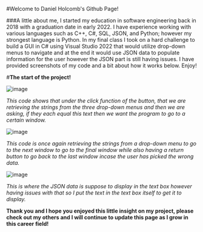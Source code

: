 #Welcome to Daniel Holcomb's Github Page!

###A little about me, I started my education in software engineering back in 2018 with a graduation date in early 2022.  I have experience working with various languages such as C++, C#, SQL, JSON, and Python; however my strongest language is Python.  In my final class I took on a hard challenge to build a GUI in C# using Visual Studio 2022 that would utilize drop-down menus to navigate and at the end it would use JSON data to populate information for the user however the JSON part is still having issues.  I have provided screenshots of my code and a bit about how it works below.  Enjoy!


#**The start of the project!**

![image](https://user-images.githubusercontent.com/55019567/154844251-12e4f3af-78c0-4038-9153-d7af6acd40f9.png)


*This code shows that under the click function of the button, that we are retrieving the strings from the three drop-down menus and then we are asking, if they each equal this text then we want the program to go to a certain window.*



![image](https://user-images.githubusercontent.com/55019567/154844311-91d94536-5465-4b63-aa84-eb6b13d69c4b.png)


*This code is once again retrieving the strings from a drop-down menu to go to the next window to go to the final window while also having a return button to go back to the last window incase the user has picked the wrong data.*


![image](https://user-images.githubusercontent.com/55019567/154844417-75cebc8f-6d69-49b3-8100-bd1d80010502.png)


*This is where the JSON data is suppose to display in the text box however having issues with that so I put the text in the text box itself to get it to display.*

**Thank you and I hope you enjoyed this little insight on my project, please check out my others and I will continue to update this page as I grow in this career field!**
